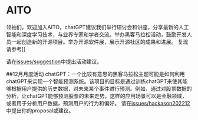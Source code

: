 # AITO

领袖们，欢迎加入AITO，chatGPT建议我们举行研讨会和讲座，分享最新的人工智能和深度学习技术，与业界专家和学者交流。举办黑客马拉松活动，鼓励开发人员一起创造新的开源项目。举办开源软件展，展示开源社区的成果和进展。
复现请参考[]

请在[issues/suggestion](https://github.com/FED4/AITO/labels/suggestion)中提出活动建议。

##12月月度活动
chatGPT：一个比较有意思的黑客马拉松主题可能是如何利用chatGPT来实现一个智能预测系统。该项目的目标是通过训练chatGPT来使其能够根据用户提供的历史数据，对未来某个事件进行预测。例如，通过对股票数据的分析，让chatGPT能够预测股票的未来走势。这样的应用场景可以是金融领域，或者用于分析用户数据，预测用户的行为和偏好。
请在[issues/hackason202212](https://github.com/FED4/AITO/labels/hackason202212)中提出你的proposal或建议。
